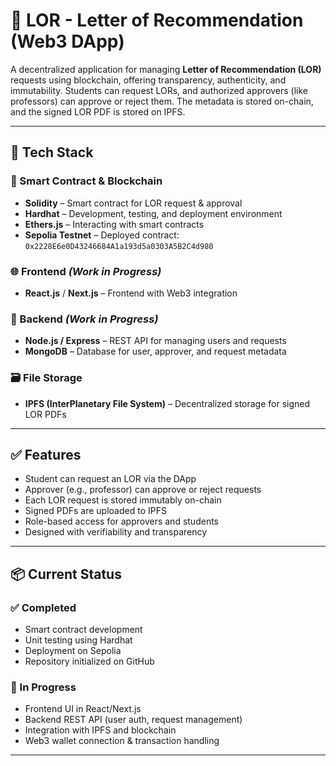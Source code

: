 # 🧾 LOR - Letter of Recommendation (Web3 DApp)

A decentralized application for managing **Letter of Recommendation (LOR)** requests using blockchain, offering transparency, authenticity, and immutability. Students can request LORs, and authorized approvers (like professors) can approve or reject them. The metadata is stored on-chain, and the signed LOR PDF is stored on IPFS.

---

## 🚀 Tech Stack

### 🔐 Smart Contract & Blockchain
- **Solidity** – Smart contract for LOR request & approval
- **Hardhat** – Development, testing, and deployment environment
- **Ethers.js** – Interacting with smart contracts
- **Sepolia Testnet** – Deployed contract: `0x2228E6e0D43246684A1a193d5a0303A5B2C4d980`

### 🌐 Frontend *(Work in Progress)*
- **React.js** / **Next.js** – Frontend with Web3 integration

### 🧠 Backend *(Work in Progress)*
- **Node.js / Express** – REST API for managing users and requests
- **MongoDB** – Database for user, approver, and request metadata

### 🗃️ File Storage
- **IPFS (InterPlanetary File System)** – Decentralized storage for signed LOR PDFs

---

## ✅ Features

- Student can request an LOR via the DApp
- Approver (e.g., professor) can approve or reject requests
- Each LOR request is stored immutably on-chain
- Signed PDFs are uploaded to IPFS
- Role-based access for approvers and students
- Designed with verifiability and transparency

---

## 📦 Current Status

### ✅ Completed
- Smart contract development
- Unit testing using Hardhat
- Deployment on Sepolia
- Repository initialized on GitHub

### 🚧 In Progress
- Frontend UI in React/Next.js
- Backend REST API (user auth, request management)
- Integration with IPFS and blockchain
- Web3 wallet connection & transaction handling

---
